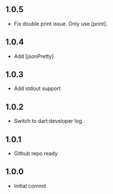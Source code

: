 ## 1.0.5
- Fix double print issue. Only use [print].
## 1.0.4
- Add [jsonPretty]
## 1.0.3
- Add stdout support
## 1.0.2
- Switch to dart:developer log.
## 1.0.1
- Github repo ready
## 1.0.0
- Initial commit